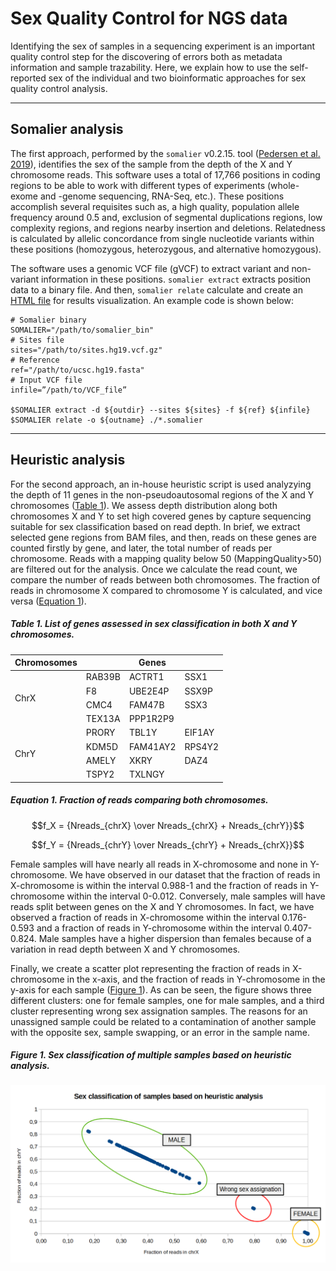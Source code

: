 # Sex Quality Control for NGS data
Identifying the sex of samples in a sequencing experiment is an important quality control step for the discovering of errors both as metadata information and sample trazability. Here, we explain how to use the self-reported sex of the individual and two bioinformatic approaches for sex quality control analysis.

---

## Somalier analysis
The first approach, performed by the `somalier` v0.2.15. tool ([Pedersen et al. 2019](https://genomemedicine.biomedcentral.com/articles/10.1186/s13073-020-00761-2)), identifies the sex of the sample from the depth of the X and Y chromosome reads. This software uses a total of 17,766 positions in coding regions to be able to work with different types of experiments (whole-exome and -genome sequencing, RNA-Seq, etc.). These positions accomplish several requisites such as, a high quality, population allele frequency around 0.5 and, exclusion of segmental duplications regions, low complexity regions, and regions nearby insertion and deletions. Relatedness is calculated by allelic concordance from single nucleotide variants within these positions (homozygous, heterozygous, and alternative homozygous).

The software uses a genomic VCF file (gVCF) to extract variant and non-variant information in these positions. `somalier extract` extracts position data to a binary file. And then, `somalier relate` calculate and create an [HTML file](https://brentp.github.io/somalier/ex.html) for results visualization. An example code is shown below:

```
# Somalier binary
SOMALIER="/path/to/somalier_bin"
# Sites file
sites="/path/to/sites.hg19.vcf.gz"
# Reference
ref="/path/to/ucsc.hg19.fasta"
# Input VCF file
infile=”/path/to/VCF_file”

$SOMALIER extract -d ${outdir} --sites ${sites} -f ${ref} ${infile}
$SOMALIER relate -o ${outname} ./*.somalier
```

---

## Heuristic analysis
For the second approach, an in-house heuristic script is used analyzying the depth of 11 genes in the non-pseudoautosomal regions of the X and Y chromosomes ([Table 1](table-1-list-of-genes-assessed-in-sex-classification-in-both-x-and-y-chromosomes)). We assess depth distribution along both chromosomes X and Y to set high covered genes by capture sequencing suitable for sex classification based on read depth. In brief, we extract selected gene regions from BAM files, and then, reads on these genes are counted firstly by gene, and later, the total number of reads per chromosome. Reads with a mapping quality below 50 (MappingQuality>50) are filtered out for the analysis. Once we calculate the read count, we compare the number of reads between both chromosomes. The fraction of reads in chromosome X compared to chromosome Y is calculated, and vice versa ([Equation 1](equation-1-fraction-of-reads-comparing-both-chromosomes)).

##### Table 1. List of genes assessed in sex classification in both X and Y chromosomes.
<table>
  <thead>
    <tr>
      <th>Chromosomes</th>
      <th colspan=3>Genes</th>
    </tr>
  </thead>
  <tbody>
    <tr>
      <td rowspan=4>ChrX</td>
      <td>RAB39B</td>
      <td>ACTRT1</td>
      <td>SSX1</td>
    </tr>
    <tr>
      <td>F8</td>
      <td>UBE2E4P</td>
      <td>SSX9P</td>
    </tr>
    <tr>
      <td>CMC4</td>
      <td>FAM47B</td>
      <td>SSX3</td>
    </tr>
    <tr>
      <td>TEX13A</td>
      <td>PPP1R2P9</td>
      <td></td>
    </tr>
    <tr>
      <td rowspan=4>ChrY</td>
      <td>PRORY</td>
      <td>TBL1Y</td>
      <td>EIF1AY</td>
    </tr>
    <tr>
      <td>KDM5D</td>
      <td>FAM41AY2</td>
      <td>RPS4Y2</td>
    </tr>
    <tr>
      <td>AMELY</td>
      <td>XKRY</td>
      <td>DAZ4</td>
    </tr>
    <tr>
      <td>TSPY2</td>
      <td>TXLNGY</td>
      <td></td>
    </tr>
  </tbody>
</table>


##### Equation 1. Fraction of reads comparing both chromosomes.
$$f_X = {Nreads_{chrX} \over Nreads_{chrX} + Nreads_{chrY}}$$

$$f_Y = {Nreads_{chrY} \over Nreads_{chrY} + Nreads_{chrX}}$$

Female samples will have nearly all reads in X-chromosome and none in Y-chromosome. We have observed in our dataset that the fraction of reads in X-chromosome is within the interval 0.988-1 and the fraction of reads in Y-chromosome within the interval 0-0.012. Conversely, male samples will have reads split between genes on the X and Y chromosomes. In fact, we have observed a fraction of reads in X-chromosome within the interval 0.176-0.593 and a fraction of reads in Y-chromosome within the interval 0.407-0.824. Male samples have a higher dispersion than females because of a variation in read depth between X and Y chromosomes.

Finally, we create a scatter plot representing the fraction of reads in X-chromosome in the x-axis, and the fraction of reads in Y-chromosome in the y-axis for each sample ([Figure 1](figure-1-sex-classification-of-samples-based-on-heuristic-analysis)). As can be seen, the figure shows three different clusters: one for female samples, one for male samples, and a third cluster representing wrong sex assignation samples. The reasons for an unassigned sample could be related to a contamination of another sample with the opposite sex, sample swapping, or an error in the sample name.

##### Figure 1. Sex classification of multiple samples based on heuristic analysis.

![](https://github.com/genomicsITER/sexQC-for-NGS-data/blob/main/images/classification_table-heuristic_analysis.png)
